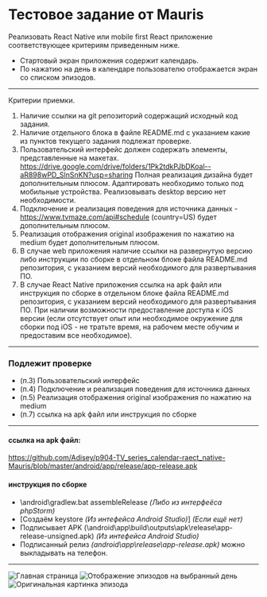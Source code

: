 # Тестовое задание от Mauris

Реализовать React Native или mobile first React приложение соответствующее критериям приведенным ниже.
- Стартовый экран приложения содержит календарь.
- По нажатию на день в календаре пользователю отображается экран со списком эпизодов.
---
Критерии приемки.
1. Наличие ссылки на git репозиторий содержащий исходный код задания.
2. Наличие отдельного блока в файле README.md с указанием какие из пунктов текущего задания подлежат проверке. 
3. Пользовательский интерфейс должен содержать элементы, представленные на макетах. 
https://drive.google.com/drive/folders/1Pk2tdkPJbDKoal--aR898wPD_SlnSnKN?usp=sharing 
Полная реализация дизайна будет дополнительным плюсом. Адаптировать необходимо только под мобильные устройства. Реализовывать desktop версию нет необходимости. 
4. Подключение и реализация поведения для источника данных - https://www.tvmaze.com/api#schedule  (country=US) будет дополнительным плюсом.  
5. Реализация отображения original изображения по нажатию на medium будет дополнительным плюсом.
6. В случае web приложения наличие ссылки на развернутую версию либо инструкции по сборке в отдельном блоке файла README.md репозитория, с указанием версий необходимого для развертывания ПО.
7. В случае React Native приложения ссылка на apk файл или инструкция по сборке  в отдельном блоке файла README.md репозитория, с указанием версий необходимого для развертывания ПО. При наличии возможности предоставление доступа к iOS версии (если отсутствует опыт или необходимое окружение для сборки под iOS - не тратьте время, на рабочем месте обучим и предоставим все необходимое).
---
### Подлежит проверке
- (п.3) Пользовательский интерфейс
- (п.4) Подключение и реализация поведения для источника данных
- (п.5) Реализация отображения original изображения по нажатию на medium
- (п.7) ссылка на apk файл или инструкция по сборке
---
#### ссылка на apk файл:
 https://github.com/Adisey/p904-TV_series_calendar-raect_native-Mauris/blob/master/android/app/release/app-release.apk

#### инструкция по сборке
* \android\gradlew.bat assembleRelease _(_Либо_ _из_ _интерфеёса_ _phpStorm_)_
* [Создаём keystore _(_Из_ _интефейса_ _Android_ _Studio_)_] _(_Если_ _ещё_ _нет_)_
* Подписывает APK (\android\app\build\outputs\apk\release\app-release-unsigned.apk) _(_Из_ _интефейса_ _Android_ _Studio_)_
* Подписанный релиз _(android\app\release\app-release.apk)_ можно выкладывать на телефон.
---
![Главная страница](https://github.com/Adisey/p904-TV_series_calendar-raect_native-Mauris/blob/master/demo/main.png)
![Отображение эпизодов на выбранный день](https://github.com/Adisey/p904-TV_series_calendar-raect_native-Mauris/blob/master/demo/showday.png)
![Оригинальная картинка эпизода](https://github.com/Adisey/p904-TV_series_calendar-raect_native-Mauris/blob/master/demo/showoriginal.png)
